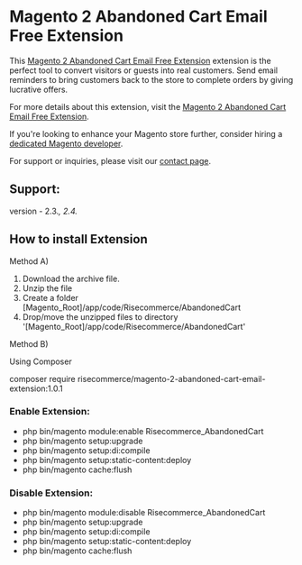 # Magento 2 Abandoned Cart Email Free Extension
This [Magento 2 Abandoned Cart Email Free Extension](https://risecommerce.com/https-risecommerce-com-magento2-abandoned-cart-email-html.html) extension is the perfect tool to convert visitors or guests into real customers. Send email reminders to bring customers back to the store to complete orders by giving lucrative offers.

For more details about this extension, visit the [Magento 2 Abandoned Cart Email Free Extension](https://risecommerce.com/https-risecommerce-com-magento2-abandoned-cart-email-html.html).

If you're looking to enhance your Magento store further, consider hiring a [dedicated Magento developer](https://risecommerce.com/hire-dedicated-magento-developer.html).

For support or inquiries, please visit our [contact page](https://risecommerce.com/contact).

## Support: 
version - 2.3.*, 2.4.*

## How to install Extension 

Method A)

1. Download the archive file.
2. Unzip the file
3. Create a folder [Magento_Root]/app/code/Risecommerce/AbandonedCart
4. Drop/move the unzipped files to directory '[Magento_Root]/app/code/Risecommerce/AbandonedCart'

Method B)

Using Composer

composer require risecommerce/magento-2-abandoned-cart-email-extension:1.0.1
      
### Enable Extension:
- php bin/magento module:enable Risecommerce_AbandonedCart
- php bin/magento setup:upgrade
- php bin/magento setup:di:compile
- php bin/magento setup:static-content:deploy
- php bin/magento cache:flush

### Disable Extension:
- php bin/magento module:disable Risecommerce_AbandonedCart
- php bin/magento setup:upgrade
- php bin/magento setup:di:compile
- php bin/magento setup:static-content:deploy
- php bin/magento cache:flush
